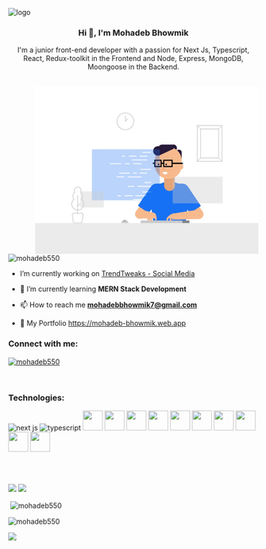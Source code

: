 ![logo](https://media.licdn.com/dms/image/v2/D5616AQHJtfHoPqAH4w/profile-displaybackgroundimage-shrink_350_1400/profile-displaybackgroundimage-shrink_350_1400/0/1729414487948?e=1735171200&v=beta&t=D6hNP4HjJJ49zIvTrPxui346dM9oDNTzl68QFKsmTpM)
<h3 align="center">Hi 👋, I'm Mohadeb Bhowmik</h1>
<p align="center">I'm a junior front-end developer with a passion for Next Js, Typescript, React, Redux-toolkit in the Frontend and Node, Express, MongoDB, Moongoose in the Backend.
</p>
<br>
<img align="right" alt="coding" width="450" src="https://raw.githubusercontent.com/mohadeb550/mohadeb550/main/coding.gif" >

<p align="left"> <img src="https://komarev.com/ghpvc/?username=mohadeb550&label=Profile%20views&color=0e75b6&style=flat" alt="mohadeb550" /> </p>

- I’m currently working on [TrendTweaks - Social Media](https://trend-tweaks.vercel.app/)

- 🌱 I’m currently learning  **MERN Stack Development**

- 📫 How to reach me  **mohadebbhowmik7@gmail.com**

- 🌄 My Portfolio  https://mohadeb-bhowmik.web.app

<h3 align="left">Connect with me:</h3>
<p align="left">
<a href="https://linkedin.com/in/mohadeb550" target="blank"><img align="center" src="https://raw.githubusercontent.com/rahuldkjain/github-profile-readme-generator/master/src/images/icons/Social/linked-in-alt.svg" alt="mohadeb550" height="30" width="40" /></a>
</p>
<br>
<h3 align="left">Technologies:</h3>
<p align="left"> 
  <img src="https://uxwing.com/wp-content/themes/uxwing/download/brands-and-social-media/nextjs-icon.png" alt="next js" width="40" height="40"/> 
  <img src="https://cdn-icons-png.flaticon.com/512/5968/5968381.png" alt="typescript" width="40" height="40"/>
  <img src="https://static-00.iconduck.com/assets.00/react-icon-512x512-u6e60ayf.png" width="40" height="40"/>
  <img src="https://encrypted-tbn0.gstatic.com/images?q=tbn:ANd9GcRsRlH5x8oBQAqXxQBNwTIGAnoBBrjEWHP2pw&s" width="40" height="40"/>
  <img src="https://cdn3d.iconscout.com/3d/free/thumb/free-javascript-3d-icon-download-in-png-blend-fbx-gltf-file-formats--html-logo-vue-angular-coding-lang-pack-logos-icons-7577991.png?f=webp" width="40" height="40"/>
  <img src="https://files.raycast.com/50kq86d4gic47z6jp02htuxx2s4u" width="40" height="40"/>
  <img src="https://w7.pngwing.com/pngs/562/910/png-transparent-firebase-angularjs-serverless-computing-node-js-others-angle-rectangle-orange-thumbnail.png" width="40" height="40"/>
  
  <img src="https://img.freepik.com/free-psd/decorative-line-divider-design_23-2151358261.jpg" width="40" height="40"/>
  
  <img src="https://encrypted-tbn0.gstatic.com/images?q=tbn:ANd9GcRp-PeJENdM08ezxs9V-AK4_7H1D4wzze-oVQ&s" width="40" height="40"/>
  <img src="https://adware-technologies.s3.amazonaws.com/uploads/technology/thumbnail/20/express-js.png" width="40" height="40"/>
  <img src="https://encrypted-tbn0.gstatic.com/images?q=tbn:ANd9GcS9BVeiXAMU-SsGkVehbpBV1pOlUClyxhC2bg&s" width="40" height="40"/>
  <img src="https://pbs.twimg.com/profile_images/946432748276740096/0TXzZU7W_400x400.jpg" width="40" height="40"/>
 
</p> <br><br>

![](http://github-profile-summary-cards.vercel.app/api/cards/repos-per-language?username=mohadeb550&theme=default) ![](http://github-profile-summary-cards.vercel.app/api/cards/most-commit-language?username=mohadeb550&theme=default)



<p>&nbsp;<img align="center" src="https://github-readme-stats.vercel.app/api?username=mohadeb550&show_icons=true&locale=en" alt="mohadeb550" /></p>

<p><img align="center" src="https://github-readme-streak-stats.herokuapp.com/?user=mohadeb550&" alt="mohadeb550" /></p>

![](http://github-profile-summary-cards.vercel.app/api/cards/profile-details?username=mohadeb550&theme=default)

